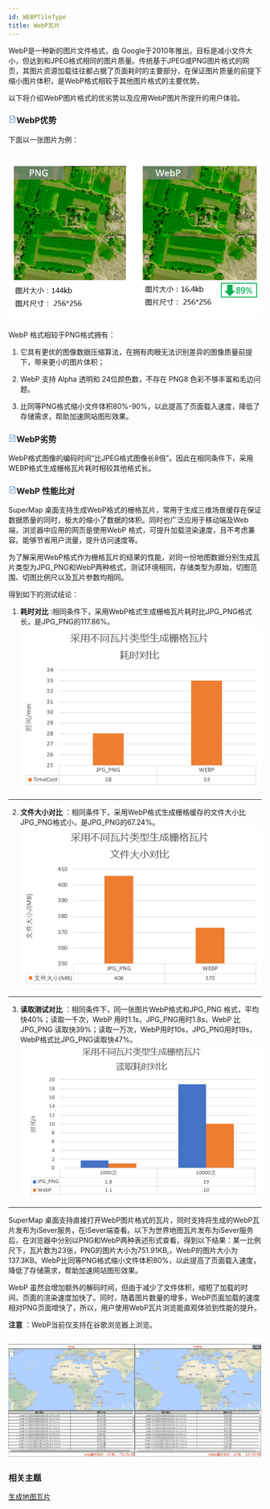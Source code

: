```yaml
---
id: WEBPTileType
title: WebP瓦片
---
```

WebP是一种新的图片文件格式，由
Google于2010年推出，目标是减小文件大小，但达到和JPEG格式相同的图片质量。传统基于JPEG或PNG图片格式的网页，其图片资源加载往往都占据了页面耗时的主要部分，在保证图片质量的前提下缩小图片体积，是WebP格式相较于其他图片格式的主要优势。

以下将介绍WebP图片格式的优劣势以及应用WebP图片所提升的用户体验。

### ![](../img/read.gif)WebP优势

下面以一张图片为例：

![](img/WebPCompare.png)  
---  
  
WebP 格式相较于PNG格式拥有：

  1. 它具有更优的图像数据压缩算法，在拥有肉眼无法识别差异的图像质量前提下，带来更小的图片体积；
  2. WebP 支持 Alpha 透明和 24位颜色数，不存在 PNG8 色彩不够丰富和毛边问题。

  3. 比同等PNG格式缩小文件体积80%-90%，以此提高了页面载入速度，降低了存储需求，帮助加速网站图形效果。

### ![](../img/read.gif)WebP劣势

WebP格式图像的编码时间“比JPEG格式图像长8倍”。因此在相同条件下，采用WEBP格式生成栅格瓦片耗时相较其他格式长。

### ![](../img/read.gif)WebP 性能比对

SuperMap
桌面支持生成WebP格式的栅格瓦片，常用于生成三维场景缓存在保证数据质量的同时，极大的缩小了数据的体积。同时也广泛应用于移动端及Web端，浏览器中应用的网页是使用WebP
格式，可提升加载渲染速度，且不考虑兼容。能够节省用户流量，提升访问速度等。

为了解采用WebP格式作为栅格瓦片的结果的性能，对同一份地图数据分别生成瓦片类型为JPG_PNG和WebP两种格式，测试环境相同，存储类型为原始，切图范围、切图比例尺以及瓦片参数均相同。

得到如下的测试结论：

  1. **耗时对比** :相同条件下，采用WebP格式生成栅格瓦片耗时比JPG_PNG格式长，是JPG_PNG的117.86%。
![](img/WebPTimeCost1.png)  
---  
  2. **文件大小对比** ：相同条件下，采用WebP格式生成栅格缓存的文件大小比JPG_PNG格式小，是JPG_PNG的67.24%。
![](img/WebPFileSize.png)  
---  
  3. **读取测试对比** ：相同条件下，同一张图片WebP格式和JPG_PNG 格式，平均快40%；读取一千次，WebP 用时1.1s，JPG_PNG用时1.8s，WebP 比JPG_PNG 读取快39%；读取一万次，WebP用时10s，JPG_PNG用时19s，WebP格式比JPG_PNG读取快47%。
![](img/WebPReadSpeed.png)  
---  

SuperMap
桌面支持直接打开WebP图片格式的瓦片，同时支持将生成的WebP瓦片发布为iSever服务，在iSever端查看。以下为世界地图瓦片发布为iSever服务后，在浏览器中分别以PNG和WebP两种表述形式查看，得到以下结果：某一比例尺下，瓦片数为23张，PNG的图片大小为751.91KB,，WebP的图片大小为137.3KB。WebP比同等PNG格式缩小文件体积80%，以此提高了页面载入速度，降低了存储需求，帮助加速网站图形效果。

WebP
虽然会增加额外的解码时间，但由于减少了文件体积，缩短了加载的时间，页面的渲染速度加快了。同时，随着图片数量的增多，WebP页面加载的速度相对PNG页面增快了，所以，用户使用WebP瓦片浏览能直观体验到性能的提升。

**注意** ：WebP当前仅支持在谷歌浏览器上浏览。

![](img/WebP_iSever.png)  
---  
  
###  相关主题

  [生成地图瓦片](MapTileMode)



